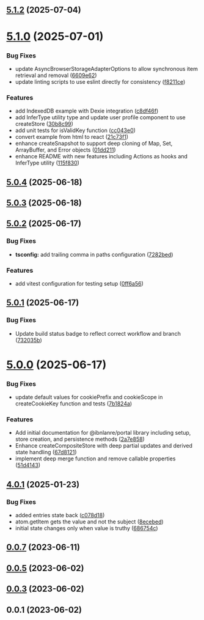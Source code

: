 ## [5.1.2](https://github.com/ibnlanre/portal/compare/v5.1.1...v5.1.2) (2025-07-04)



# [5.1.0](https://github.com/ibnlanre/portal/compare/v5.0.4...v5.1.0) (2025-07-01)


### Bug Fixes

* update AsyncBrowserStorageAdapterOptions to allow synchronous item retrieval and removal ([6609e62](https://github.com/ibnlanre/portal/commit/6609e6238d4b5a112c7c8cf710a4523c2678333c))
* update linting scripts to use eslint directly for consistency ([f8211ce](https://github.com/ibnlanre/portal/commit/f8211ce53e1eb460859d6ba173249b7c8066deac))


### Features

* add IndexedDB example with Dexie integration ([c8df46f](https://github.com/ibnlanre/portal/commit/c8df46ffdee49a10e48d8e399a1ca12ada27ff78))
* add InferType utility type and update user profile component to use createStore ([30b8c99](https://github.com/ibnlanre/portal/commit/30b8c993cb8b3662cae3b03d470a75de37db9720))
* add unit tests for isValidKey function ([cc043e0](https://github.com/ibnlanre/portal/commit/cc043e047ecb8958e7e2bd5720eae4df67df0365))
* convert example from html to react ([21c73f1](https://github.com/ibnlanre/portal/commit/21c73f1730ee39b2f048d6de6a37448bd11e8299))
* enhance createSnapshot to support deep cloning of Map, Set, ArrayBuffer, and Error objects ([01dd211](https://github.com/ibnlanre/portal/commit/01dd2119266f758228977affae27172db51dcaef))
* enhance README with new features including Actions as hooks and InferType utility ([115f830](https://github.com/ibnlanre/portal/commit/115f830a1223057867ed913ff6096f633b755e13))



## [5.0.4](https://github.com/ibnlanre/portal/compare/v5.0.3...v5.0.4) (2025-06-18)



## [5.0.3](https://github.com/ibnlanre/portal/compare/v5.0.2...v5.0.3) (2025-06-18)



## [5.0.2](https://github.com/ibnlanre/portal/compare/v5.0.1...v5.0.2) (2025-06-17)


### Bug Fixes

* **tsconfig:** add trailing comma in paths configuration ([7282bed](https://github.com/ibnlanre/portal/commit/7282bed7e37d1da3c8ff1bc6162ff61fd0aa177d))


### Features

* add vitest configuration for testing setup ([0ff6a56](https://github.com/ibnlanre/portal/commit/0ff6a567d804734e203511f99633d3cec499f4ec))



## [5.0.1](https://github.com/ibnlanre/portal/compare/v5.0.0...v5.0.1) (2025-06-17)


### Bug Fixes

* Update build status badge to reflect correct workflow and branch ([732035b](https://github.com/ibnlanre/portal/commit/732035b5c5575bff96cf393e259d3b13df772777))



# [5.0.0](https://github.com/ibnlanre/portal/compare/v4.0.1...v5.0.0) (2025-06-17)


### Bug Fixes

* update default values for cookiePrefix and cookieScope in createCookieKey function and tests ([7b1824a](https://github.com/ibnlanre/portal/commit/7b1824ab5740422bb8e4d97f888ac9827c4d9140))


### Features

* Add initial documentation for @ibnlanre/portal library including setup, store creation, and persistence methods ([2a7e858](https://github.com/ibnlanre/portal/commit/2a7e858918cd13a8f4a3cf1fb1e9cf7082e22fd8))
* Enhance createCompositeStore with deep partial updates and derived state handling ([67d8121](https://github.com/ibnlanre/portal/commit/67d81210e09b171dd957219d61e2a985a9b53bf9))
* implement deep merge function and remove callable properties ([51d4143](https://github.com/ibnlanre/portal/commit/51d4143fb7c40042ea9fa8045fc9ac572d810cf3))



## [4.0.1](https://github.com/ibnlanre/portal/compare/v0.0.7...v4.0.1) (2025-01-23)


### Bug Fixes

* added entries state back ([c078d18](https://github.com/ibnlanre/portal/commit/c078d189a4a1c02a0572a48e932fe32631496cd2))
* atom.getItem gets the value and not the subject ([8ecebed](https://github.com/ibnlanre/portal/commit/8ecebed532fb9fed215c4a0c1b6c6f772e2110fc))
* initial state changes only when value is truthy ([686754c](https://github.com/ibnlanre/portal/commit/686754c902c7067b7b921c04680f13510f5c9471))



## [0.0.7](https://github.com/ibnlanre/portal/compare/v0.0.5...v0.0.7) (2023-06-11)



## [0.0.5](https://github.com/ibnlanre/portal/compare/v0.0.3...v0.0.5) (2023-06-02)



## [0.0.3](https://github.com/ibnlanre/portal/compare/v0.0.1...v0.0.3) (2023-06-02)



## 0.0.1 (2023-06-02)



